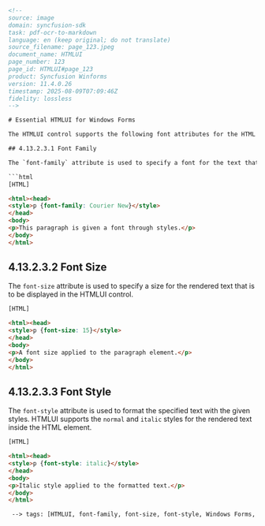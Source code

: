 ```html
<!-- 
source: image
domain: syncfusion-sdk
task: pdf-ocr-to-markdown
language: en (keep original; do not translate)
source_filename: page_123.jpeg
document_name: HTMLUI
page_number: 123
page_id: HTMLUI#page_123
product: Syncfusion Winforms
version: 11.4.0.26
timestamp: 2025-08-09T07:09:46Z
fidelity: lossless
-->

# Essential HTMLUI for Windows Forms

The HTMLUI control supports the following font attributes for the HTML elements.

## 4.13.2.3.1 Font Family

The `font-family` attribute is used to specify a font for the text that is to be displayed in the specific HTML element.

```html
[HTML]

<html><head>
<style>p {font-family: Courier New}</style>
</head>
<body>
<p>This paragraph is given a font through styles.</p>
</body>
</html>
```

## 4.13.2.3.2 Font Size

The `font-size` attribute is used to specify a size for the rendered text that is to be displayed in the HTMLUI control.

```html
[HTML]

<html><head>
<style>p {font-size: 15}</style>
</head>
<body>
<p>A font size applied to the paragraph element.</p>
</body>
</html>
```

## 4.13.2.3.3 Font Style

The `font-style` attribute is used to format the specified text with the given styles. HTMLUI supports the `normal` and `italic` styles for the rendered text inside the HTML element.

```html
[HTML]

<html><head>
<style>p {font-style: italic}</style>
</head>
<body>
<p>Italic style applied to the formatted text.</p>
</body>
</html>
```
```html
 --> tags: [HTMLUI, font-family, font-size, font-style, Windows Forms, Syncfusion Winforms, 11.4.0.26] keywords: [font attributes, HTML elements, font styles, font size]
```
